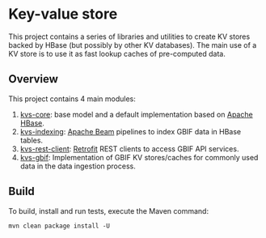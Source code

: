 # Key-value store
This project contains a series of libraries and utilities to create KV stores backed by HBase (but possibly by other KV databases).
The main use of a KV store is to use it as fast lookup caches of pre-computed data.

## Overview
This project contains 4 main modules:
  1. [kvs-core](/kvs-core/): base model and a default implementation based on [Apache HBase](https://hbase.apache.org/).
  2. [kvs-indexing](/kvs-indexing/): [Apache Beam](https://beam.apache.org/) pipelines to index GBIF data in HBase tables.
  3. [kvs-rest-client](/kvs-rest-clients/):  [Retrofit](https://square.github.io/retrofit/) REST clients to access GBIF API services.
  4. [kvs-gbif](/kvs-gbif/): Implementation of GBIF KV stores/caches for commonly used data in the data ingestion process.

## Build
To build, install and run tests, execute the Maven command:

`mvn clean package install -U`
